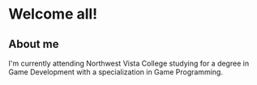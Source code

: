 # Welcome all!

## About me
I'm currently attending Northwest Vista College studying for a degree in Game Development with a specialization in Game Programming. 
